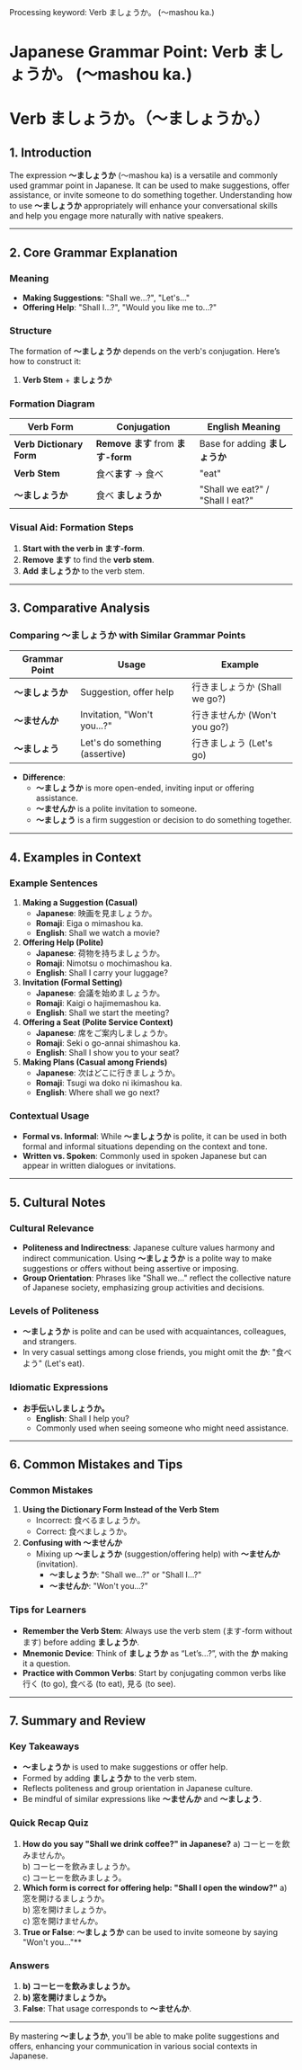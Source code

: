 Processing keyword: Verb ましょうか。 (〜mashou ka.)
# Japanese Grammar Point: Verb ましょうか。 (〜mashou ka.)
# Verb ましょうか。（〜ましょうか。）
## 1. Introduction
The expression **〜ましょうか** (〜mashou ka) is a versatile and commonly used grammar point in Japanese. It can be used to make suggestions, offer assistance, or invite someone to do something together. Understanding how to use **〜ましょうか** appropriately will enhance your conversational skills and help you engage more naturally with native speakers.

---
## 2. Core Grammar Explanation
### Meaning
- **Making Suggestions**: "Shall we...?", "Let's..."
- **Offering Help**: "Shall I...?", "Would you like me to...?"
### Structure
The formation of **〜ましょうか** depends on the verb's conjugation. Here’s how to construct it:
1. **Verb Stem** + **ましょうか**
### Formation Diagram
| Verb Form            | Conjugation                    | English Meaning                |
|----------------------|--------------------------------|--------------------------------|
| **Verb Dictionary Form** | **Remove ます** from **ます-form** | Base for adding **ましょうか** |
| **Verb Stem**        | 食べ**ます** → 食べ            | "eat"                          |
| **〜ましょうか**     | 食べ **ましょうか**            | "Shall we eat?" / "Shall I eat?" |
### Visual Aid: Formation Steps
1. **Start with the verb in ます-form**.
2. **Remove ます** to find the **verb stem**.
3. **Add ましょうか** to the verb stem.
---
## 3. Comparative Analysis
### Comparing **〜ましょうか** with Similar Grammar Points
| Grammar Point        | Usage                               | Example                       |
|----------------------|-------------------------------------|-------------------------------|
| **〜ましょうか**     | Suggestion, offer help               | 行きましょうか (Shall we go?) |
| **〜ませんか**       | Invitation, "Won't you...?"          | 行きませんか (Won't you go?)  |
| **〜ましょう**       | Let's do something (assertive)       | 行きましょう (Let's go)       |
- **Difference**:
  - **〜ましょうか** is more open-ended, inviting input or offering assistance.
  - **〜ませんか** is a polite invitation to someone.
  - **〜ましょう** is a firm suggestion or decision to do something together.
---
## 4. Examples in Context
### Example Sentences
1. **Making a Suggestion (Casual)**
   - **Japanese**: 映画を見ましょうか。
   - **Romaji**: Eiga o mimashou ka.
   - **English**: Shall we watch a movie?
2. **Offering Help (Polite)**
   - **Japanese**: 荷物を持ちましょうか。
   - **Romaji**: Nimotsu o mochimashou ka.
   - **English**: Shall I carry your luggage?
3. **Invitation (Formal Setting)**
   - **Japanese**: 会議を始めましょうか。
   - **Romaji**: Kaigi o hajimemashou ka.
   - **English**: Shall we start the meeting?
4. **Offering a Seat (Polite Service Context)**
   - **Japanese**: 席をご案内しましょうか。
   - **Romaji**: Seki o go-annai shimashou ka.
   - **English**: Shall I show you to your seat?
5. **Making Plans (Casual among Friends)**
   - **Japanese**: 次はどこに行きましょうか。
   - **Romaji**: Tsugi wa doko ni ikimashou ka.
   - **English**: Where shall we go next?
### Contextual Usage
- **Formal vs. Informal**: While **〜ましょうか** is polite, it can be used in both formal and informal situations depending on the context and tone.
- **Written vs. Spoken**: Commonly used in spoken Japanese but can appear in written dialogues or invitations.
---
## 5. Cultural Notes
### Cultural Relevance
- **Politeness and Indirectness**: Japanese culture values harmony and indirect communication. Using **〜ましょうか** is a polite way to make suggestions or offers without being assertive or imposing.
- **Group Orientation**: Phrases like "Shall we..." reflect the collective nature of Japanese society, emphasizing group activities and decisions.
### Levels of Politeness
- **〜ましょうか** is polite and can be used with acquaintances, colleagues, and strangers.
- In very casual settings among close friends, you might omit the **か**: "食べよう" (Let's eat).
### Idiomatic Expressions
- **お手伝いしましょうか。**
  - **English**: Shall I help you?
  - Commonly used when seeing someone who might need assistance.
---
## 6. Common Mistakes and Tips
### Common Mistakes
1. **Using the Dictionary Form Instead of the Verb Stem**
   - Incorrect: 食べるましょうか。
   - Correct: 食べましょうか。
2. **Confusing with 〜ませんか**
   - Mixing up **〜ましょうか** (suggestion/offering help) with **〜ませんか** (invitation).
     - **〜ましょうか**: "Shall we...?" or "Shall I...?"
     - **〜ませんか**: "Won't you...?"
### Tips for Learners
- **Remember the Verb Stem**: Always use the verb stem (ます-form without ます) before adding **ましょうか**.
- **Mnemonic Device**: Think of **ましょうか** as “Let’s...?”, with the **か** making it a question.
- **Practice with Common Verbs**: Start by conjugating common verbs like 行く (to go), 食べる (to eat), 見る (to see).
---
## 7. Summary and Review
### Key Takeaways
- **〜ましょうか** is used to make suggestions or offer help.
- Formed by adding **ましょうか** to the verb stem.
- Reflects politeness and group orientation in Japanese culture.
- Be mindful of similar expressions like **〜ませんか** and **〜ましょう**.
### Quick Recap Quiz
1. **How do you say "Shall we drink coffee?" in Japanese?**
   a) コーヒーを飲みませんか。  
   b) コーヒーを飲みましょうか。  
   c) コーヒーを飲みましょう。
2. **Which form is correct for offering help: "Shall I open the window?"**
   a) 窓を開けるましょうか。  
   b) 窓を開けましょうか。  
   c) 窓を開けませんか。
3. **True or False**: **〜ましょうか** can be used to invite someone by saying "Won't you..."**
### Answers
1. **b) コーヒーを飲みましょうか。**
2. **b) 窓を開けましょうか。**
3. **False**: That usage corresponds to **〜ませんか**.
---
By mastering **〜ましょうか**, you'll be able to make polite suggestions and offers, enhancing your communication in various social contexts in Japanese.
